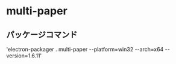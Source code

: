 # multi-paper

## パッケージコマンド
'electron-packager . multi-paper --platform=win32 --arch=x64 --version=1.6.11'
